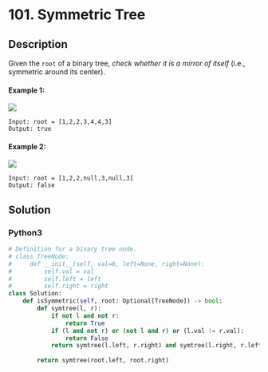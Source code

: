 # 101. Symmetric Tree

## Description
Given the `root` of a binary tree, *check whether it is a mirror of itself* (i.e., symmetric around its center).

#### Example 1:
![](https://assets.leetcode.com/uploads/2021/02/19/symtree1.jpg)
```
Input: root = [1,2,2,3,4,4,3]
Output: true
```

#### Example 2:
![](https://assets.leetcode.com/uploads/2021/02/19/symtree2.jpg)
```
Input: root = [1,2,2,null,3,null,3]
Output: false
```


## Solution

### Python3
```python
# Definition for a binary tree node.
# class TreeNode:
#     def __init__(self, val=0, left=None, right=None):
#         self.val = val
#         self.left = left
#         self.right = right
class Solution:
    def isSymmetric(self, root: Optional[TreeNode]) -> bool:        
        def symtree(l, r):
            if not l and not r:
                return True
            if (l and not r) or (not l and r) or (l.val != r.val):
                return False
            return symtree(l.left, r.right) and symtree(l.right, r.left)
        
        return symtree(root.left, root.right)
            
```